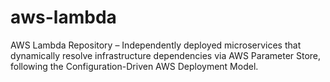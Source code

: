 # aws-lambda
AWS Lambda Repository – Independently deployed microservices that dynamically resolve infrastructure dependencies via AWS Parameter Store, following the Configuration-Driven AWS Deployment Model.
